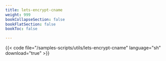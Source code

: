 ```yaml
---
title: lets-encrypt-cname
weight: 999
bookCollapseSection: false
bookFlatSection: false
bookToc: false

---
```


{{< code file="/samples-scripts/utils/lets-encrypt-cname" language="sh" download="true" >}}
